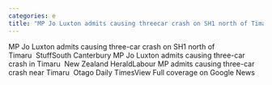 ```yaml
---
categories: e
title: "MP Jo Luxton admits causing threecar crash on SH1 north of Timaru  Stuff"
---
```

MP Jo Luxton admits causing three-car crash on SH1 north of Timaru&nbsp;&nbsp;StuffSouth Canterbury MP Jo Luxton admits causing three-car crash in Timaru&nbsp;&nbsp;New Zealand HeraldLabour MP admits causing three-car crash near Timaru&nbsp;&nbsp;Otago Daily TimesView Full coverage on Google News